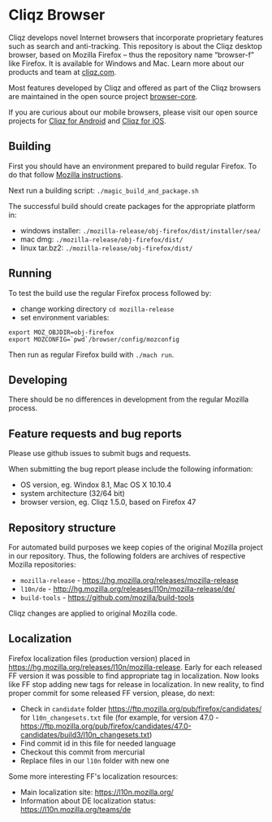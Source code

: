 # Cliqz Browser

Cliqz develops novel Internet browsers that incorporate proprietary features such as search and anti-tracking. This repository is about the Cliqz desktop browser, based on Mozilla Firefox – thus the repository name “browser-f” like Firefox. It is available for Windows and Mac. Learn more about our products and team at [cliqz.com](https://cliqz.com).

Most features developed by Cliqz and offered as part of the Cliqz browsers are maintained in the open source project [browser-core](browser-core).  
 
If you are curious about our mobile browsers, please visit our open source projects for [Cliqz for Android](https://github.com/cliqz-oss/browser-android) and [Cliqz for iOS](https://github.com/cliqz-oss/browser-ios).

## Building

First you should have an environment prepared to build regular Firefox. To do that
follow [Mozilla instructions](https://developer.mozilla.org/en-US/docs/Mozilla/Developer_guide/Build_Instructions).

Next run a building script: `./magic_build_and_package.sh`

The successful build should create packages for the appropriate platform in:

* windows installer: `./mozilla-release/obj-firefox/dist/installer/sea/`
* mac dmg: `./mozilla-release/obj-firefox/dist/`
* linux tar.bz2: `./mozilla-release/obj-firefox/dist/`

## Running

To test the build use the regular Firefox process followed by:

* change working directory `cd mozilla-release`
* set environment variables:

```
export MOZ_OBJDIR=obj-firefox
export MOZCONFIG=`pwd`/browser/config/mozconfig
```

Then run as regular Firefox build with `./mach run`.

## Developing

There should be no differences in development from the regular Mozilla process.

## Feature requests and bug reports

Please use github issues to submit bugs and requests.

When submitting the bug report please include the following information:

* OS version, eg. Windox 8.1, Mac OS X 10.10.4
* system architecture (32/64 bit)
* browser version, eg. Cliqz 1.5.0, based on Firefox 47

## Repository structure

For automated build purposes we keep copies of the original Mozilla project in our
repository. Thus, the following folders are archives of respective Mozilla
repositories:

* `mozilla-release` - https://hg.mozilla.org/releases/mozilla-release
* `l10n/de` - http://hg.mozilla.org/releases/l10n/mozilla-release/de/
* `build-tools` - https://github.com/mozilla/build-tools

Cliqz changes are applied to original Mozilla code.

## Localization

Firefox localization files (production version) placed in https://hg.mozilla.org/releases/l10n/mozilla-release. Early for each released FF version it was possible to find appropriate tag in localization. Now looks like FF stop adding new tags for release in localization. In new reality, to find proper commit for some released FF version, please, do next:
* Check in `candidate` folder https://ftp.mozilla.org/pub/firefox/candidates/ for `l10n_changesets.txt` file (for example, for version 47.0 - https://ftp.mozilla.org/pub/firefox/candidates/47.0-candidates/build3/l10n_changesets.txt)
* Find commit id in this file for needed language
* Checkout this commit from mercurial
* Replace files in our `l10n` folder with new one

Some more interesting FF's localization resources:
* Main localization site: https://l10n.mozilla.org/
* Information about DE localization status: https://l10n.mozilla.org/teams/de
